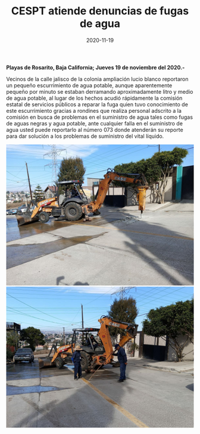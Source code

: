 ﻿---
layout: blog
title:  "CESPT atiende denuncias de fugas de agua"
date:   2020-11-19
categories: rosarito
permalink: /:categories/:title:output_ext
image: /img/cnr/cespt-atiende-denuncuas-de-fugas-de-agua-2.jpg
alt: "CESPT atiende denuncias de fugas de agua"
autor: "CNR Noticias - Canal 73"
---


**Playas de Rosarito, Baja California;  Jueves 19 de noviembre del 2020.-**


Vecinos de la calle jalisco de la colonia ampliación lucio blanco reportaron un pequeño escurrimiento de agua potable, aunque aparentemente pequeño por minuto se estaban derramando aproximadamente litro y medio de agua potable, al lugar de los hechos acudió rápidamente la comisión estatal de servicios públicos a reparar la fuga quien tuvo conocimiento de este escurrimiento gracias a rondines que realiza personal adscrito a la comisión en busca de problemas en el suministro de agua tales como fugas de aguas negras y agua potable,  ante cualquier falla en el suministro de agua usted puede reportarlo al número 073 donde atenderán su reporte para dar solución a los problemas de suministro del vital líquido.

<div id="carouselExampleSlidesOnly" class="carousel slide" data-ride="carousel">
  <div class="carousel-inner">
    <div class="carousel-item active">
       <img class="d-block w-100" src="/img/cnr/cespt-atiende-denuncuas-de-fugas-de-agua-2.jpg" loading="lazy"  alt="CESPT atiende denuncias de fugas de agua">
    </div>
    <div class="carousel-item">
       <img class="d-block w-100" src="/img/cnr/cespt-atiende-denuncuas-de-fugas-de-agua.jpg" loading="lazy"  alt="CESPT atiende denuncias de fugas de agua">
    </div>            
  </div>
</div>